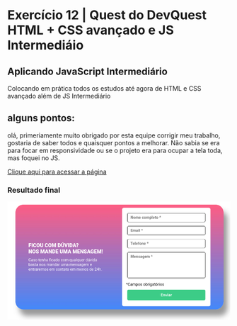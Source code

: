 # Exercício 12 | Quest do DevQuest HTML + CSS avançado e JS Intermediáio

## Aplicando JavaScript Intermediário

Colocando em prática todos os estudos até agora de HTML e CSS avançado além de JS Intermediário

## alguns pontos:
olá, primeriamente muito obrigado por esta equipe corrigir meu trabalho, gostaria de saber todos e quaisquer pontos a melhorar.
Não sabia se era para focar em responsividade ou se o projeto era para ocupar a tela toda, mas foquei no JS.


<a href="https://lucasramosfs.github.io/projeto12-desafio-devquest-js-intemediario/"> Clique aqui para acessar a página</a>

### Resultado final

<img src="./src/images/final.png" alt="imagem de resultado final do exercício">

